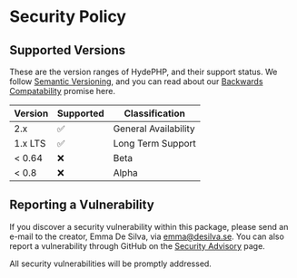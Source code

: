 # Security Policy

## Supported Versions

These are the version ranges of HydePHP, and their support status. We follow [Semantic Versioning](https://semver.org), and you can read about our [Backwards Compatability](https://github.com/hydephp/policies/blob/master/backwards-compatability.md) promise here.

| Version | Supported          | Classification       |
|---------|--------------------|----------------------|
| 2.x     | :white_check_mark: | General Availability |
| 1.x LTS | :white_check_mark: | Long Term Support     |
| < 0.64  | :x:                | Beta                 |
| < 0.8   | :x:                | Alpha                |


## Reporting a Vulnerability

If you discover a security vulnerability within this package, please send an e-mail to the creator, Emma De Silva, via emma@desilva.se.
You can also report a vulnerability through GitHub on the [Security Advisory](https://github.com/hydephp/develop/security/advisories) page.

All security vulnerabilities will be promptly addressed.
